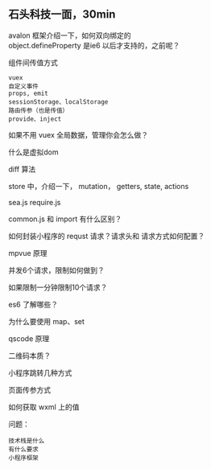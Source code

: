 ## 石头科技一面，30min


avalon 框架介绍一下，如何双向绑定的	
object.defineProperty 是ie6 以后才支持的，之前呢？	

组件间传值方式
	
	vuex
	自定义事件
	props, emit
	sessionStorage、localStorage
	路由传参（也是传值）
	provide、inject
	
如果不用 vuex 全局数据，管理你会怎么做？

什么是虚拟dom

diff 算法

store 中，介绍一下， mutation， getters, state, actions

sea.js require.js

common.js 和 import 有什么区别？

如何封装小程序的 requst 请求？请求头和 请求方式如何配置？

mpvue 原理

并发6个请求，限制如何做到？

如果限制一分钟限制10个请求？

es6 了解哪些？

为什么要使用 map、set

qscode 原理

二维码本质？

小程序跳转几种方式

页面传参方式

如何获取 wxml 上的值

问题：
	
	技术栈是什么
	有什么要求
	小程序框架


